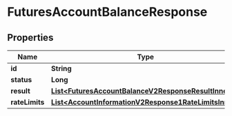 

# FuturesAccountBalanceResponse


## Properties

| Name | Type | Description | Notes |
|------------ | ------------- | ------------- | -------------|
|**id** | **String** |  |  [optional] |
|**status** | **Long** |  |  [optional] |
|**result** | [**List&lt;FuturesAccountBalanceV2ResponseResultInner&gt;**](FuturesAccountBalanceV2ResponseResultInner.md) |  |  [optional] |
|**rateLimits** | [**List&lt;AccountInformationV2Response1RateLimitsInner&gt;**](AccountInformationV2Response1RateLimitsInner.md) |  |  [optional] |



